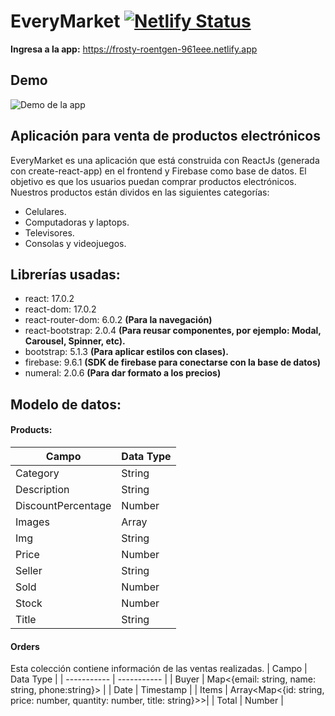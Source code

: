 # EveryMarket [![Netlify Status](https://api.netlify.com/api/v1/badges/9301f30b-76f7-4254-a7d6-98b2c0e48b54/deploy-status)](https://app.netlify.com/sites/frosty-roentgen-961eee/deploys)

**Ingresa a la app:** https://frosty-roentgen-961eee.netlify.app

## Demo
![Demo de la app](./app-exposition.gif)

## Aplicación para venta de productos electrónicos

EveryMarket es una aplicación que está construida con ReactJs (generada con create-react-app) en el frontend y Firebase como base de datos. El objetivo es que los usuarios puedan comprar productos electrónicos. Nuestros productos están dividos en las siguientes categorías:

- Celulares.
- Computadoras y laptops.
- Televisores.
- Consolas y videojuegos.

## Librerías usadas:

- react: 17.0.2
- react-dom: 17.0.2
- react-router-dom: 6.0.2 **(Para la navegación)**
- react-bootstrap: 2.0.4 **(Para reusar componentes, por ejemplo: Modal, Carousel, Spinner, etc).**
- bootstrap: 5.1.3 **(Para aplicar estilos con clases).**
- firebase: 9.6.1 **(SDK de firebase para conectarse con la base de datos)**
- numeral: 2.0.6 **(Para dar formato a los precios)**

## Modelo de datos:

#### Products:

| Campo              | Data Type     |
| ------------------ | ------------- |
| Category           | String        |
| Description        | String        |
| DiscountPercentage | Number        |
| Images             | Array<String> |
| Img                | String        |
| Price              | Number        |
| Seller             | String        |
| Sold               | Number        |
| Stock              | Number        |
| Title              | String        |

#### Orders

Esta colección contiene información de las ventas realizadas.
| Campo | Data Type |
| ----------- | ----------- |
| Buyer | Map<{email: string, name: string, phone:string}> |
| Date | Timestamp |
| Items | Array<Map<{id: string, price: number, quantity: number, title: string}>>|
| Total | Number |
